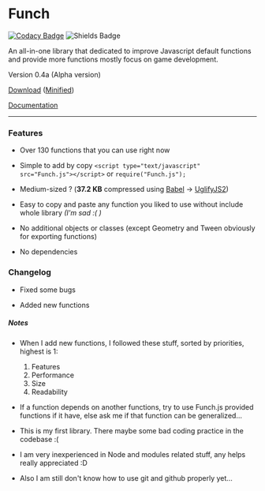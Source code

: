 # Funch
[![Codacy Badge](https://api.codacy.com/project/badge/Grade/426b8adb46464fcfb618dc22d4c7d73d)](https://www.codacy.com/app/Trung0246/Funch?utm_source=github.com&amp;utm_medium=referral&amp;utm_content=Trung0246/Funch&amp;utm_campaign=Badge_Grade)
![Shields Badge](https://img.shields.io/badge/license-MIT-blue.svg)

An all-in-one library that dedicated to improve Javascript default functions and provide more functions mostly focus on game development.

Version 0.4a (Alpha version)

[Download](https://cdn.rawgit.com/Trung0246/Funch/db9cfdf4/src/Funch.js) ([Minified](https://cdn.rawgit.com/Trung0246/Funch/db9cfdf4/src/Funch.min.js))

[Documentation](https://cdn.rawgit.com/Trung0246/Funch/db9cfdf4/docs/index.html)

---

### Features
- Over 130 functions that you can use right now

- Simple to add by copy `<script type="text/javascript" src="Funch.js"></script>` or `require("Funch.js");`

- Medium-sized ? (**37.2 KB** compressed using [Babel](https://babeljs.io) -> [UglifyJS2](https://github.com/mishoo/UglifyJS2))

- Easy to copy and paste any function you liked to use without include whole library *(I'm sad :( )*

- No additional objects or classes (except Geometry and Tween obviously for exporting functions)

- No dependencies

### Changelog

- Fixed some bugs

- Added new functions

##### Notes
  - When I add new functions, I followed these stuff, sorted by priorities, highest is 1:
  
    1) Features
    2) Performance
    3) Size
    4) Readability
    
  - If a function depends on another functions, try to use Funch.js provided functions if it have, else ask me if that function can be generalized...
    
  - This is my first library. There maybe some bad coding practice in the codebase :(
  
  - I am very inexperienced in Node and modules related stuff, any helps really appreciated :D
  
  - Also I am still don't know how to use git and github properly yet...
